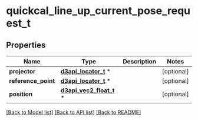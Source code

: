 # quickcal_line_up_current_pose_request_t

## Properties
Name | Type | Description | Notes
------------ | ------------- | ------------- | -------------
**projector** | [**d3api_locator_t**](d3api_locator.md) \* |  | [optional] 
**reference_point** | [**d3api_locator_t**](d3api_locator.md) \* |  | [optional] 
**position** | [**d3api_vec2_float_t**](d3api_vec2_float.md) \* |  | [optional] 

[[Back to Model list]](../README.md#documentation-for-models) [[Back to API list]](../README.md#documentation-for-api-endpoints) [[Back to README]](../README.md)


